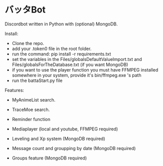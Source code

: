 # バッタBot
Discordbot written in Python with (optional) MongoDB.

Install:
- Clone the repo.
- add your .token0 file in the root folder. 
- run the command: pip install -r requirements.txt
- set the variables in the Files/globalsDefaultValueImport.txt and Files/globalsForTheDatabase.txt (if you want MongoDB)
- if you want to use the player function you must have FFMPEG installed somewhere in your system, provide it's bin/ffmpeg.exe 's path 
- run the battaStart.py file

Features:
- MyAnimeList search.
- TraceMoe search.
- Reminder function

- Mediaplayer (local and youtube, FFMPEG required)
 
- Leveling and Xp system (MongoDB required)
- Message count and groupping by date (MongoDB required)
- Groups feature (MongoDB required)
